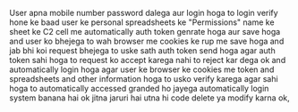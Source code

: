 User apna mobile number password dalega aur login hoga to login verify hone ke baad user ke personal spreadsheets ke "Permissions" name ke sheet ke C2 cell me automatically auth token genrate hoga aur save hoga and user ko bhejega to wah browser me cookies ke rup me save hoga and jab bhi koi request bhejega to uske sath auth token send hoga agar auth token sahi hoga to request ko accept karega nahi to reject kar dega ok and automatically login hoga agar user ke browser ke cookies me token and spreadsheets and other information hoga to usko verify karega agar sahi hoga to automatically accessed granded ho jayega automatically login system banana hai ok jitna jaruri hai utna hi code delete ya modify karna ok,
